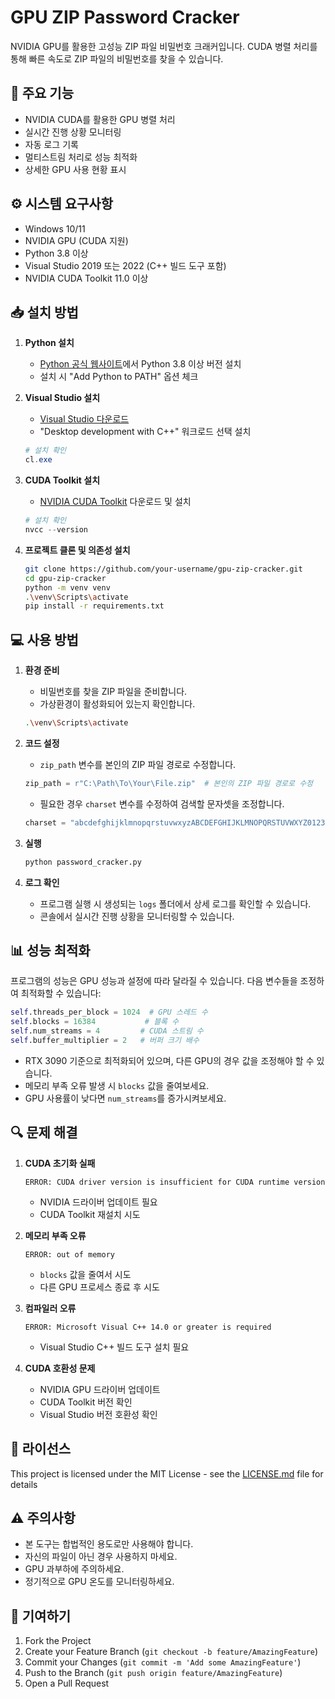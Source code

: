 # GPU ZIP Password Cracker

NVIDIA GPU를 활용한 고성능 ZIP 파일 비밀번호 크래커입니다. CUDA 병렬 처리를 통해 빠른 속도로 ZIP 파일의 비밀번호를 찾을 수 있습니다.

## 🚀 주요 기능

- NVIDIA CUDA를 활용한 GPU 병렬 처리
- 실시간 진행 상황 모니터링
- 자동 로그 기록
- 멀티스트림 처리로 성능 최적화
- 상세한 GPU 사용 현황 표시

## ⚙️ 시스템 요구사항

- Windows 10/11
- NVIDIA GPU (CUDA 지원)
- Python 3.8 이상
- Visual Studio 2019 또는 2022 (C++ 빌드 도구 포함)
- NVIDIA CUDA Toolkit 11.0 이상

## 📥 설치 방법

1. **Python 설치**
   - [Python 공식 웹사이트](https://www.python.org/downloads/)에서 Python 3.8 이상 버전 설치
   - 설치 시 "Add Python to PATH" 옵션 체크

2. **Visual Studio 설치**
   - [Visual Studio 다운로드](https://visualstudio.microsoft.com/downloads/)
   - "Desktop development with C++" 워크로드 선택 설치
   ```powershell
   # 설치 확인
   cl.exe
   ```

3. **CUDA Toolkit 설치**
   - [NVIDIA CUDA Toolkit](https://developer.nvidia.com/cuda-toolkit) 다운로드 및 설치
   ```powershell
   # 설치 확인
   nvcc --version
   ```

4. **프로젝트 클론 및 의존성 설치**
   ```bash
   git clone https://github.com/your-username/gpu-zip-cracker.git
   cd gpu-zip-cracker
   python -m venv venv
   .\venv\Scripts\activate
   pip install -r requirements.txt
   ```

## 💻 사용 방법

1. **환경 준비**
   - 비밀번호를 찾을 ZIP 파일을 준비합니다.
   - 가상환경이 활성화되어 있는지 확인합니다.
   ```bash
   .\venv\Scripts\activate
   ```

2. **코드 설정**
   - `zip_path` 변수를 본인의 ZIP 파일 경로로 수정합니다.
   ```python
   zip_path = r"C:\Path\To\Your\File.zip"  # 본인의 ZIP 파일 경로로 수정
   ```
   
   - 필요한 경우 `charset` 변수를 수정하여 검색할 문자셋을 조정합니다.
   ```python
   charset = "abcdefghijklmnopqrstuvwxyzABCDEFGHIJKLMNOPQRSTUVWXYZ0123456789!@#$%^&*()-_=+[{]}|;:'\",<.>/?"
   ```

3. **실행**
   ```bash
   python password_cracker.py
   ```

4. **로그 확인**
   - 프로그램 실행 시 생성되는 `logs` 폴더에서 상세 로그를 확인할 수 있습니다.
   - 콘솔에서 실시간 진행 상황을 모니터링할 수 있습니다.

## 📊 성능 최적화

프로그램의 성능은 GPU 성능과 설정에 따라 달라질 수 있습니다. 다음 변수들을 조정하여 최적화할 수 있습니다:

```python
self.threads_per_block = 1024  # GPU 스레드 수
self.blocks = 16384           # 블록 수
self.num_streams = 4         # CUDA 스트림 수
self.buffer_multiplier = 2   # 버퍼 크기 배수
```

- RTX 3090 기준으로 최적화되어 있으며, 다른 GPU의 경우 값을 조정해야 할 수 있습니다.
- 메모리 부족 오류 발생 시 `blocks` 값을 줄여보세요.
- GPU 사용률이 낮다면 `num_streams`를 증가시켜보세요.

## 🔍 문제 해결

1. **CUDA 초기화 실패**
   ```
   ERROR: CUDA driver version is insufficient for CUDA runtime version
   ```
   - NVIDIA 드라이버 업데이트 필요
   - CUDA Toolkit 재설치 시도

2. **메모리 부족 오류**
   ```
   ERROR: out of memory
   ```
   - `blocks` 값을 줄여서 시도
   - 다른 GPU 프로세스 종료 후 시도

3. **컴파일러 오류**
   ```
   ERROR: Microsoft Visual C++ 14.0 or greater is required
   ```
   - Visual Studio C++ 빌드 도구 설치 필요

4. **CUDA 호환성 문제**
   - NVIDIA GPU 드라이버 업데이트
   - CUDA Toolkit 버전 확인
   - Visual Studio 버전 호환성 확인

## 📝 라이선스

This project is licensed under the MIT License - see the [LICENSE.md](LICENSE.md) file for details

## ⚠️ 주의사항

- 본 도구는 합법적인 용도로만 사용해야 합니다.
- 자신의 파일이 아닌 경우 사용하지 마세요.
- GPU 과부하에 주의하세요.
- 정기적으로 GPU 온도를 모니터링하세요.

## 🤝 기여하기

1. Fork the Project
2. Create your Feature Branch (`git checkout -b feature/AmazingFeature`)
3. Commit your Changes (`git commit -m 'Add some AmazingFeature'`)
4. Push to the Branch (`git push origin feature/AmazingFeature`)
5. Open a Pull Request
